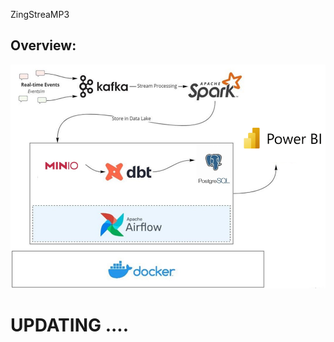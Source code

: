 ZingStreaMP3

## Overview:
![alt text](https://github.com/huynhdoanho/ZingStreaMP3_Project_DE/blob/9646116ad2d5a4da0c0704d1519fd9d712f0862a/images/overview.png)


# UPDATING ....
